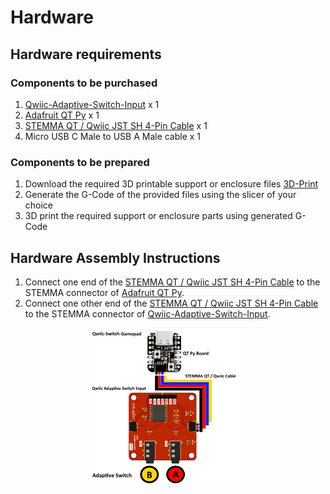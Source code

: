 # Hardware

## Hardware requirements  

### Components to be purchased

  1. [Qwiic-Adaptive-Switch-Input](https://github.com/milador/Qwiic-Adaptive-Switch) x 1
  2. [Adafruit QT Py](https://www.adafruit.com/product/4600) x 1
  3. [STEMMA QT / Qwiic JST SH 4-Pin Cable](https://www.adafruit.com/product/4399) x 1
  4. Micro USB C Male to USB A Male cable x 1
  
### Components to be prepared

  1. Download the required 3D printable support or enclosure files [3D-Print](./3D-Print/)
  2. Generate the G-Code of the provided files using the slicer of your choice
  3. 3D print the required support or enclosure parts using generated G-Code


## Hardware Assembly Instructions

  1. Connect one end of the [STEMMA QT / Qwiic JST SH 4-Pin Cable](https://www.adafruit.com/product/4399) to the STEMMA connector of [Adafruit QT Py](https://www.adafruit.com/product/4600).
  2. Connect one other end of the [STEMMA QT / Qwiic JST SH 4-Pin Cable](https://www.adafruit.com/product/4399) to the STEMMA connector of [Qwiic-Adaptive-Switch-Input](https://github.com/milador/Qwiic-Adaptive-Switch).


<p align="center">
<img align="center" src="../Resources/Images/Qwiic_Switch_Gamepad.png" width="50%" height="50%" alt="Setup Diagram"/>
</p>
